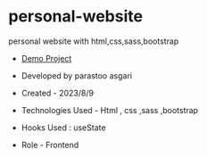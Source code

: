 # personal-website
personal website with html,css,sass,bootstrap

- [Demo Project](https://parastoo-asgari.github.io/personal-website/)

- Developed by parastoo asgari

- Created - 2023/8/9

- Technologies Used - Html , css ,sass ,bootstrap

- Hooks Used : useState 

- Role - Frontend


